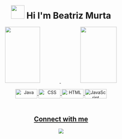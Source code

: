 <h1 align="center">
<img src="https://media2.giphy.com/media/42IBrWawqSqwPDk5CF/giphy.gif?cid=790b7611bhyr1adbg3lqc0ykzc6gpuk1lxxolpre0d5x1u89&rid=giphy.gif&ct=s" width="43">
Hi I'm Beatriz Murta 
</h1>

<div align="center">
  <a href="https://github.com/beatrizmurta">
  <img height="180em" width="47%" src="https://github-readme-stats.vercel.app/api?username=beatrizmurta&show_icons=true&theme=slateorange&include_all_commits=true&count_private=true"/>
  <img height="180em" width="48%" src="https://github-readme-stats.vercel.app/api/top-langs/?username=beatrizmurta&layout=compact&langs_count=7&theme=slateorange"/>
</div>

 
  <div align="center" style="display: inline_block"><br>
  <img align="center" alt="Java" height="30" width="70" src="https://img.shields.io/badge/java-%23ED8B00.svg?style=for-the-badge&logo=java&logoColor=white">
  <img align="center" alt="CSS" height="30" width="70" src="https://img.shields.io/badge/css3-%231572B6.svg?style=for-the-badge&logo=css3&logoColor=white">
  <img align="center" alt="HTML" height="30" width="70" src="https://img.shields.io/badge/html5-%23E34F26.svg?style=for-the-badge&logo=html5&logoColor=white">
  <img align="center" alt="JavaScript" height="30" width="70" src="https://img.shields.io/badge/javascript-%23323330.svg?style=for-the-badge&logo=javascript&logoColor=%23F7DF1E">

## <br /> Connect with me

<div>
  <a href="https://www.linkedin.com/in/beatriz-murta-3b9aa1236/" target="_blank"><img src="https://img.shields.io/badge/-LinkedIn-%230077B5?style=for-the-badge&logo=linkedin&logoColor=white" target="_blank"></a> 
</div> 
